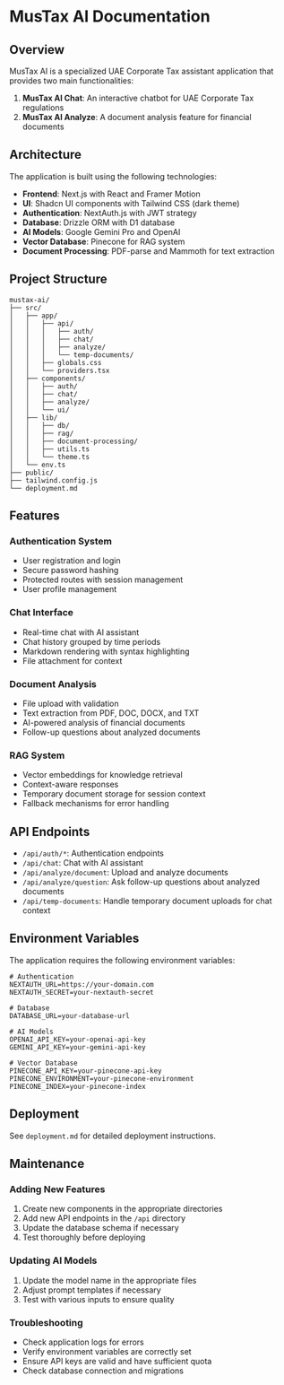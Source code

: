 # MusTax AI Documentation

## Overview

MusTax AI is a specialized UAE Corporate Tax assistant application that provides two main functionalities:

1. **MusTax AI Chat**: An interactive chatbot for UAE Corporate Tax regulations
2. **MusTax AI Analyze**: A document analysis feature for financial documents

## Architecture

The application is built using the following technologies:

- **Frontend**: Next.js with React and Framer Motion
- **UI**: Shadcn UI components with Tailwind CSS (dark theme)
- **Authentication**: NextAuth.js with JWT strategy
- **Database**: Drizzle ORM with D1 database
- **AI Models**: Google Gemini Pro and OpenAI
- **Vector Database**: Pinecone for RAG system
- **Document Processing**: PDF-parse and Mammoth for text extraction

## Project Structure

```
mustax-ai/
├── src/
│   ├── app/
│   │   ├── api/
│   │   │   ├── auth/
│   │   │   ├── chat/
│   │   │   ├── analyze/
│   │   │   └── temp-documents/
│   │   ├── globals.css
│   │   └── providers.tsx
│   ├── components/
│   │   ├── auth/
│   │   ├── chat/
│   │   ├── analyze/
│   │   └── ui/
│   ├── lib/
│   │   ├── db/
│   │   ├── rag/
│   │   ├── document-processing/
│   │   ├── utils.ts
│   │   └── theme.ts
│   └── env.ts
├── public/
├── tailwind.config.js
└── deployment.md
```

## Features

### Authentication System

- User registration and login
- Secure password hashing
- Protected routes with session management
- User profile management

### Chat Interface

- Real-time chat with AI assistant
- Chat history grouped by time periods
- Markdown rendering with syntax highlighting
- File attachment for context

### Document Analysis

- File upload with validation
- Text extraction from PDF, DOC, DOCX, and TXT
- AI-powered analysis of financial documents
- Follow-up questions about analyzed documents

### RAG System

- Vector embeddings for knowledge retrieval
- Context-aware responses
- Temporary document storage for session context
- Fallback mechanisms for error handling

## API Endpoints

- `/api/auth/*`: Authentication endpoints
- `/api/chat`: Chat with AI assistant
- `/api/analyze/document`: Upload and analyze documents
- `/api/analyze/question`: Ask follow-up questions about analyzed documents
- `/api/temp-documents`: Handle temporary document uploads for chat context

## Environment Variables

The application requires the following environment variables:

```
# Authentication
NEXTAUTH_URL=https://your-domain.com
NEXTAUTH_SECRET=your-nextauth-secret

# Database
DATABASE_URL=your-database-url

# AI Models
OPENAI_API_KEY=your-openai-api-key
GEMINI_API_KEY=your-gemini-api-key

# Vector Database
PINECONE_API_KEY=your-pinecone-api-key
PINECONE_ENVIRONMENT=your-pinecone-environment
PINECONE_INDEX=your-pinecone-index
```

## Deployment

See `deployment.md` for detailed deployment instructions.

## Maintenance

### Adding New Features

1. Create new components in the appropriate directories
2. Add new API endpoints in the `/api` directory
3. Update the database schema if necessary
4. Test thoroughly before deploying

### Updating AI Models

1. Update the model name in the appropriate files
2. Adjust prompt templates if necessary
3. Test with various inputs to ensure quality

### Troubleshooting

- Check application logs for errors
- Verify environment variables are correctly set
- Ensure API keys are valid and have sufficient quota
- Check database connection and migrations
